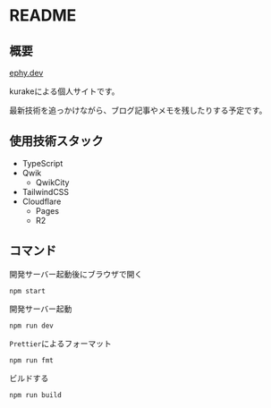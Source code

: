 # README

## 概要

[ephy.dev](https://ephy.dev)

kurakeによる個人サイトです。

最新技術を追っかけながら、ブログ記事やメモを残したりする予定です。

## 使用技術スタック

- TypeScript
- Qwik
  - QwikCity
- TailwindCSS
- Cloudflare
  - Pages
  - R2

## コマンド

開発サーバー起動後にブラウザで開く

```
npm start
```

開発サーバー起動

```
npm run dev
```

`Prettier`によるフォーマット

```
npm run fmt
```

ビルドする

```
npm run build
```
